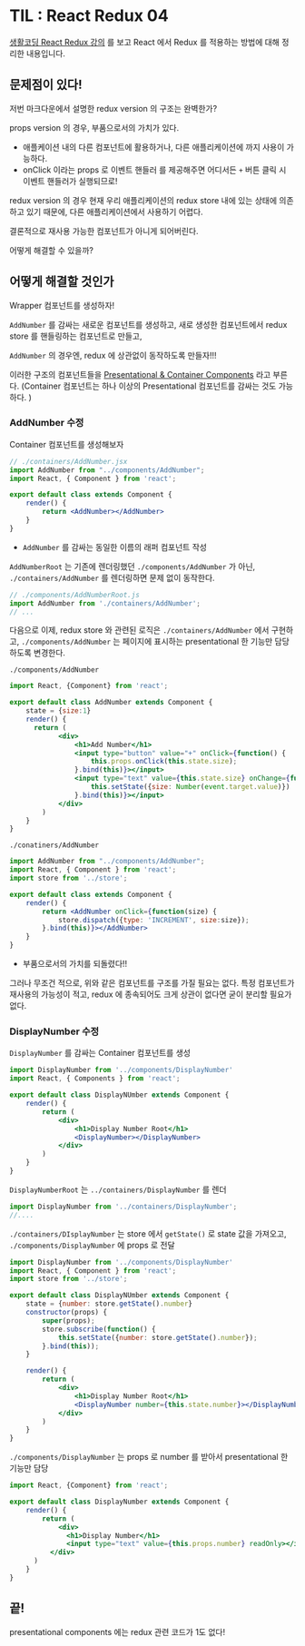# TIL : React Redux 04

[생활코딩 React Redux 강의](https://www.youtube.com/watch?v=fkNdsUVBksw&list=PLuHgQVnccGMDuVdsGtH1_452MtRxALb_7) 를 보고 React 에서 Redux 를 적용하는 방법에 대해 정리한 내용입니다. 

## 문제점이 있다! 

저번 마크다운에서 설명한 redux version 의 구조는 완벽한가?

props version 의 경우, 부품으로서의 가치가 있다. 

- 애플케이션 내의 다른 컴포넌트에 활용하거나, 다른 애플리케이션에 까지 사용이 가능하다. 
- onClick 이라는 props 로 이벤트 핸들러 를 제공해주면 어디서든 `+` 버튼 클릭 시 이벤트 핸들러가 실행되므로!

redux version 의 경우 현재 우리 애플리케이션의 redux store 내에 있는 상태에 의존하고 있기 때문에, 다른 애플리케이션에서 사용하기 어렵다. 

결론적으로 재사용 가능한 컴포넌트가 아니게 되어버린다. 

어떻게 해결할 수 있을까?

## 어떻게 해결할 것인가 

Wrapper 컴포넌트를 생성하자!

`AddNumber` 를 감싸는 새로운 컴포넌트를 생성하고, 새로 생성한 컴포넌트에서 redux store 를 핸들링하는 컴포넌트로 만들고, 

`AddNumber` 의 경우엔, redux 에 상관없이 동작하도록 만들자!!!

이러한 구조의 컴포넌트들을 [Presentational & Container Components](https://medium.com/@dan_abramov/smart-and-dumb-components-7ca2f9a7c7d0) 라고 부른다. (Container 컴포넌트는 하나 이상의 Presentational 컴포넌트를 감싸는 것도 가능하다. )

### AddNumber 수정

Container 컴포넌트를 생성해보자 

```jsx
// ./containers/AddNumber.jsx
import AddNumber from "../components/AddNumber";
import React, { Component } from 'react';

export default class extends Component {
    render() {
        return <AddNumber></AddNumber>
    }
}
```

- `AddNumber` 를 감싸는 동일한 이름의 래퍼 컴포넌트 작성

`AddNumberRoot` 는 기존에 렌더링했던 `./components/AddNumber` 가 아닌,  `./containers/AddNumber` 를 렌더링하면 문제 없이 동작한다. 

```js
// ./components/AddNumberRoot.js
import AddNumber from './containers/AddNumber';
// ...
```

다음으로 이제, redux store 와 관련된 로직은 `./containers/AddNumber` 에서 구현하고, `./components/AddNumber` 는 페이지에 표시하는 presentational 한 기능만 담당하도록 변경한다. 

`./components/AddNumber`

```jsx
import React, {Component} from 'react';

export default class AddNumber extends Component {
    state = {size:1}
    render() {
      return (
            <div>
                <h1>Add Number</h1>
                <input type="button" value="+" onClick={function() {
                    this.props.onClick(this.state.size);
                }.bind(this)}></input>
                <input type="text" value={this.state.size} onChange={function(event) {
                    this.setState({size: Number(event.target.value)})
                }.bind(this)}></input>
            </div>
        )
    }
}
```

`./conatiners/AddNumber`

```jsx
import AddNumber from "../components/AddNumber";
import React, { Component } from 'react';
import store from '../store';

export default class extends Component {
    render() {
        return <AddNumber onClick={function(size) {
            store.dispatch({type: 'INCREMENT', size:size});  
        }.bind(this)}></AddNumber>
    }
}
```

- 부품으로서의 가치를 되돌렸다!!

그러나 무조건 적으로, 위와 같은 컴포넌트를 구조를 가질 필요는 없다. 특정 컴포넌트가 재사용의 가능성이 적고, redux 에 종속되어도 크게 상관이 없다면 굳이 분리할 필요가 없다. 

### DisplayNumber 수정

`DisplayNumber` 를 감싸는 Container 컴포넌트를 생성

```jsx
import DisplayNumber from '../components/DisplayNumber'
import React, { Components } from 'react';

export default class DisplayNUmber extends Component {
    render() {
        return (
            <div>
                <h1>Display Number Root</h1>
                <DisplayNumber></DisplayNumber>
            </div>
        )
    }
}
```

`DisplayNumberRoot` 는 `../containers/DisplayNumber` 를 렌더

```jsx
import DisplayNumber from '../containers/DisplayNumber';
//....
```

`./containers/DIsplayNumber` 는 store 에서 `getState()` 로 state 값을 가져오고, `./components/DisplayNumber` 에 props 로 전달

```jsx
import DisplayNumber from '../components/DisplayNumber'
import React, { Component } from 'react';
import store from '../store';

export default class DisplayNUmber extends Component {
    state = {number: store.getState().number}
    constructor(props) {
        super(props);
        store.subscribe(function() {
            this.setState({number: store.getState().number});
        }.bind(this));
    }

    render() {
        return (
            <div>
                <h1>Display Number Root</h1>
                <DisplayNumber number={this.state.number}></DisplayNumber>
            </div>
        )
    }
}
```

`./components/DisplayNumber` 는 props 로 number 를 받아서 presentational 한 기능만 담당

```jsx
import React, {Component} from 'react';

export default class DisplayNumber extends Component {
    render() {
        return (
            <div>
              <h1>Display Number</h1>
              <input type="text" value={this.props.number} readOnly></input>
          </div>
      )
    }
}
```

## 끝!

presentational components 에는 redux 관련 코드가 1도 없다!
